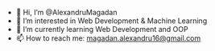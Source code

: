 - 👋 Hi, I’m @AlexandruMagadan
- 👀 I’m interested in Web Development & Machine Learning 
- 🌱 I’m currently learning Web Development and OOP
- 📫 How to reach me: magadan.alexandru16@gmail.com
